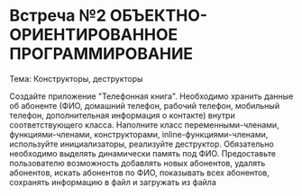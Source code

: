 # Встреча №2 ОБЪЕКТНО-ОРИЕНТИРОВАННОЕ ПРОГРАММИРОВАНИЕ
Тема: Конструкторы, деструкторы

Создайте приложение "Телефонная книга". Необходимо 
хранить данные об абоненте (ФИО, домашний телефон, 
рабочий телефон, мобильный телефон, дополнительная 
информация о контакте) внутри соответствующего класса. Наполните класс переменными-членами, функциями-членами, конструкторами, inline-функциями-членами, 
используйте инициализаторы, реализуйте деструктор. 
Обязательно необходимо выделять динамически память 
под ФИО. Предоставьте пользователю возможность добавлять новых абонентов, удалять абонентов, искать абонентов по ФИО, показывать всех абонентов, сохранять 
информацию в файл и загружать из файла
